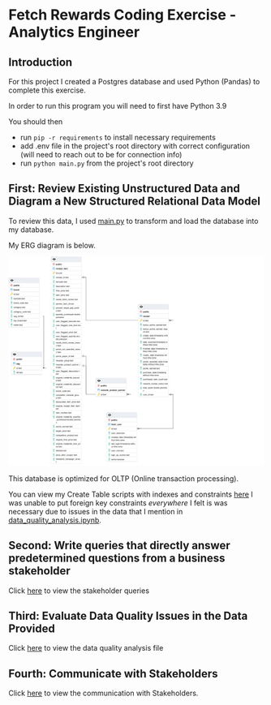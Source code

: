 # Fetch Rewards Coding Exercise - Analytics Engineer

## Introduction
For this project I created a Postgres database and used Python (Pandas) to complete this exercise.

In order to run this program you will need to first have Python 3.9

You should then 
- run `pip -r requirements` to install necessary requirements
- add .env file in the project's root directory with correct configuration (will need to reach out to be for connection info)
- run `python main.py` from the project's root directory

## First: Review Existing Unstructured Data and Diagram a New Structured Relational Data Model
To review this data, I used [main.py](main.py) to transform and load the database into my database.

My ERG diagram is below.

![alt text](files/fetch_erd.png)

This database is optimized for OLTP (Online transaction processing). 

You can view my Create Table scripts with indexes and constraints [here](files/fetch_createtables.sql)
I was unable to put foreign key constraints _everywhere_ I felt is was necessary due to issues in the
data that I mention in [data_quality_analysis.ipynb](data_quality_analysis.pdf).

## Second: Write queries that directly answer predetermined questions from a business stakeholder
Click [here](stakeholder_queries.md) to view the stakeholder queries

## Third: Evaluate Data Quality Issues in the Data Provided
Click [here](data_quality_analysis.pdf) to view the data quality analysis file
## Fourth: Communicate with Stakeholders
Click [here](Email_To_Stakeholders.pdf) to view the communication with Stakeholders.